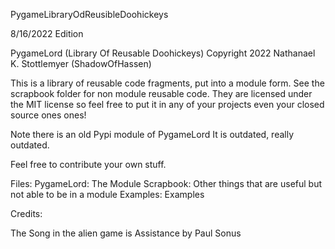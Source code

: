 
 PygameLibraryOdReusibleDoohickeys
 
 8/16/2022 Edition
 
 PygameLord (Library Of Reusable Doohickeys)
Copyright 2022 Nathanael K. Stottlemyer (ShadowOfHassen)

This is a library of reusable code fragments, put into a module form. 
See the scrapbook folder for non module reusable code.
They are licensed under the MIT license so feel free to put it in any of your projects even your closed source ones ones!

Note there is an old Pypi module of PygameLord It is outdated, really outdated.

Feel free to contribute your own stuff.

Files:
PygameLord: The Module
Scrapbook: Other things that are useful but not able to be in a module
Examples: Examples

Credits:

The Song in the alien game is Assistance by Paul Sonus
